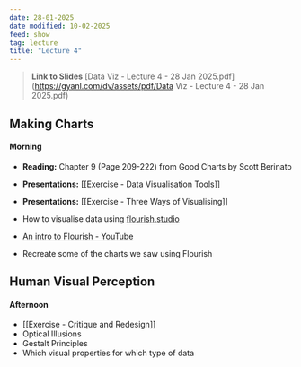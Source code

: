 ```yaml
---
date: 28-01-2025
date modified: 10-02-2025
feed: show
tag: lecture
title: "Lecture 4"
---
```


> **Link to Slides**
> [Data Viz - Lecture 4 - 28 Jan 2025.pdf](https://gyanl.com/dv/assets/pdf/Data Viz - Lecture 4 - 28 Jan 2025.pdf)

## Making Charts
#### Morning
- **Reading:** Chapter 9 (Page 209-222) from Good Charts by Scott Berinato
- **Presentations:** [[Exercise - Data Visualisation Tools]]
- **Presentations:** [[Exercise - Three Ways of Visualising]]

- How to visualise data using [flourish.studio](https://flourish.studio/)
- [An intro to Flourish - YouTube](https://www.youtube.com/watch?v=fKO_jjqgooc)
- Recreate some of the charts we saw using Flourish

## Human Visual Perception
#### Afternoon
- [[Exercise - Critique and Redesign]]
- Optical Illusions
- Gestalt Principles
- Which visual properties for which type of data
